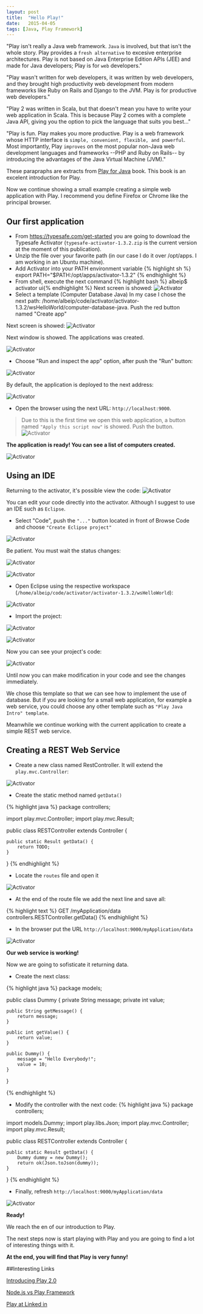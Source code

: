 ```yaml
---
layout: post
title:  "Hello Play!"
date:   2015-04-05
tags: [Java, Play Framework]
---
```

"Play isn't really a Java web framework. `Java` is involved, but that isn't the whole story. Play provides a `fresh alternative` to excesive enterprise architectures. Play is not based on Java Enterprise Edition APIs (JEE) and made for Java developers; Play is for `web` developers."

"Play wasn't written for web developers, it was written by web developers, and they brought high productivity web development from modern frameworks like Ruby on Rails and Django to the JVM. Play is for productive web developers."

"Play 2 was written in Scala, but that doesn't mean you have to write your web application in Scala. This is because Play 2 comes with a complete Java API, giving you the option to pick the language that suits you best..."

"Play is fun. Play makes you more productive. Play is a web framework whose HTTP interface is `simple, convenient, flexible, and powerful`. Most importantly, Play `improves` on the most popular non-Java web development languages and frameworks --PHP and Ruby on Rails-- by introducing the advantages of the Java Virtual Machine (JVM)."

These parapraphs are extracts from [Play for Java][1] book. This book is an excelent introduction for Play.

Now we continue showing a small example creating a simple web application with Play. I recommend you define Firefox or Chrome like the principal browser.

Our first application
---------------------

* From <https://typesafe.com/get-started> you are going to download the Typesafe Activator (`typesafe-activator-1.3.2.zip` is the current version at the moment of this publication).
* Unzip the file over your favorite path (in our case I do it over /opt/apps. I am working in an Ubuntu machine).
* Add Activator into your PATH environment variable
    {% highlight sh %}
export PATH="$PATH:/opt/apps/activator-1.3.2"
    {% endhighlight %}
* From shell, execute the next command
   {% highlight bash %} albeip$ activator ui{% endhighlight %}
Next screen is showed: ![Activator]({{site.url}}/assets/2015-04-05/activator01.png) 
* Select a template (Computer Database Java)
In my case I chose the next path: /home/albeip/code/activator/activator-1.3.2/wsHelloWorld/computer-database-java. Push the red button named "Create app"

Next screen is showed: ![Activator](/images/2015-04-05/activator02.png) 

Next window is showed. The applications was created.

![Activator](/images/2015-04-05/activator03.png)

* Choose "Run and inspect the app" option, after push the "Run" button:

![Activator](/images/2015-04-05/activator04.png)

By default, the application is deployed to the next address: 

![Activator](/images/2015-04-05/activator05.png)

* Open the browser using the next URL: `http://localhost:9000`.

> Due to this is the first time we open this web application, a button named `"Apply this script now"` is showed. Push the button.
![Activator](/images/2015-04-05/activator06.png)

__The application is ready! You can see a list of computers created.__

![Activator](/images/2015-04-05/activator07.png)

Using an IDE
------------

Returning to the activator, it's possible view the code:
![Activator](/images/2015-04-05/activator08.png)

You can edit your code directly into the activator. Although I suggest to use an IDE such as `Eclipse`.

* Select "Code", push the `"..."` button located in front of Browse Code and choose `"Create Eclipse project"`

![Activator](/images/2015-04-05/activator09.png)

Be patient. You must wait the status changes:

![Activator](/images/2015-04-05/activator10.png)

![Activator](/images/2015-04-05/activator11.png)

* Open Eclipse using the respective workspace (`/home/albeip/code/activator/activator-1.3.2/wsHelloWorld`):

![Activator](/images/2015-04-05/activator12.png)

* Import the project:

![Activator](/images/2015-04-05/activator13.png)

![Activator](/images/2015-04-05/activator14.png)

Now you can see your project's code:

![Activator](/images/2015-04-05/activator15.png)

Until now you can make modification in your code and see the changes immediately.

We chose this template so that we can see how to implement the use of database. But if you are looking for a small web application, for example a web service, you could choose any other template such as `"Play Java Intro" template`.

Meanwhile we continue working with the current application to create a simple REST web service.

Creating a REST Web Service
---------------------------

* Create a new class named RestController. It will extend the `play.mvc.Controller`:

![Activator]({{site.url}}/assets/2015-04-05/activator16.png)

* Create the static method named `getData()`

{% highlight java %}
package controllers;

import play.mvc.Controller;
import play.mvc.Result;

public class RESTController extends Controller {
	
	public static Result getData() {
		return TODO;
	}
}
{% endhighlight %}

* Locate the `routes` file and open it

![Activator](/images/2015-04-05/activator17.png)

* At the end of the route  file we add the next line and save all:

{% highlight text %}
GET /myApplication/data  controllers.RESTController.getData()
{% endhighlight %}

* In the browser put the URL `http://localhost:9000/myApplication/data`

![Activator](/images/2015-04-05/activator18.png)

__Our web service is working!__

Now we are going to sofisticate it returning data.

* Create the next class:

{% highlight java %}
package models;

public class Dummy {
	private String message;
	private int value;
	
	public String getMessage() {
		return message;
	}

	public int getValue() {
		return value;
	}

	public Dummy() {
		message = "Hello Everybody!";
		value = 10;
	}
}

{% endhighlight %}


* Modify the controller with the next code:
{% highlight java %}
package controllers;

import models.Dummy;
import play.libs.Json;
import play.mvc.Controller;
import play.mvc.Result;

public class RESTController extends Controller {
	
	public static Result getData() {
		Dummy dummy = new Dummy(); 
		return ok(Json.toJson(dummy));
	}
}
{% endhighlight %}

* Finally, refresh `http://localhost:9000/myApplication/data`

![Activator](/images/2015-04-05/activator19.png)


__Ready!__


We reach the en of our introduction to Play.

The next steps now is start playing with Play and you are going to find a lot of interesting things with it.

__At the end, you will find that Play is very funny!__

##Interesting Links

[Introducing Play 2.0][3]

[Node.js vs Play Framework][4]

[Play at Linked in][5]


[1]: http://www.amazon.com/gp/product/1617290904/ref=as_li_tl?ie=UTF8&camp=1789&creative=9325&creativeASIN=1617290904&linkCode=as2&tag=wwwalbeviacom-20&linkId=OVKL7ZGQCY5VPVCO
[2]: https://typesafe.com/get-started
[3]: https://www.playframework.com/documentation/2.0/Philosophy
[4]: http://es.slideshare.net/brikis98/nodejs-vs-play-framework
[5]: http://es.slideshare.net/brikis98/the-play-framework-at-linkedin?related=1
[jekyll]:          http://jekyllrb.com
[jekyll-gh]:       https://github.com/jekyll/jekyll
[jekyll-help]:     https://github.com/jekyll/jekyll-help

